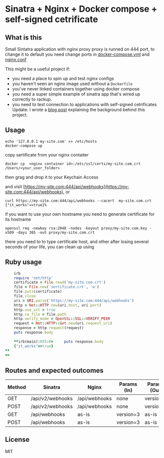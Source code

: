 # Sinatra + Nginx + Docker compose + self-signed cetrificate

## What is this

Small Sintatra application with nginx proxy
proxy is runned on 444 port, to change it to default you need change ports in [docker-compose.yml](https://github.com/pereslop/self-signed-sinatra/blob/79f60069acc6dc92b8080874fe632e6066fbfe32/docker-compose.yml#L17) and [nginx.conf](https://github.com/pereslop/self-signed-sinatra/blob/79f60069acc6dc92b8080874fe632e6066fbfe32/proxy/nginx.conf#L13)

This might be a useful project if:

- you need a place to spin up and test nginx configs
- you haven't seen an nginx image used without a `Dockerfile`
- you've never linked containers together using docker compose
- you need a super simple example of sinatra app that's wired up correctly to rackup.
- you need to test connection to applications with self-signed cetrificates
Update: I wrote a [blog post](https://booyaa.wtf/2018/sketchpad-project-sinatra-nginx-docker-compose/) explaining the background behind this project.

## Usage

```shell
echo '127.0.0.1 my-site.com' >> /etc/hosts
docker-compose up
```
copy sertificate from your nginx contaiter
```shell
docker cp  <nginx container id>:/etc/ssl/certs/my-site.com.crt /Users/<your_user_folder>
```
then grag and drop it to your Keychain Access

and visit [https://my-site.com:444/api/webhooks](https://my-site.com:444/api/webhooks), or
```shell
curl https://my-site.com:444/api/webhooks --cacert  my-site.com.crt
{"it_works"=>true}%
```

if you want to use your own hostname you need to generate certificate for its hostname
```shell
openssl req -newkey rsa:2048 -nodes -keyout proxy/my-site.com.key -x509 -days 365 -out proxy/my-site.com.crt
```
there you need to to type certificate host, and other 
after losing several seconds of your life, you can clean up using

## Ruby usage
```ruby
    irb
    require 'net/http'
    certificate = File.read('my-site.com.crt') 
    file = File.new('sertificate.crt', 'w')
    file.puts(certificate)
    file.close
    uri = URI.parse('https://my-site.com:444/api/webhooks')
    http = Net::HTTP.new(uri.host, uri.port)
    http.use_ssl = true
    http.ca_file = file.path
    http.verify_mode = OpenSSL::SSL::VERIFY_PEER
    request = Net::HTTP::Get.new(uri.request_uri)
    response = http.request(request)
    puts response.body
    
    **irb(main):055:0>     puts response.body
    {"it_works"=>true}
**
=> 
```
## Routes and expected outcomes

| Method | Sinatra          | Nginx         | Params (In) | Params (Out) |
|--------|------------------|---------------|-------------|--------------|
| GET    | /api/v2/webhooks | /api/webhooks | none        | version=2    |
| POST   | /api/v2/webhooks | /api/webhooks | none        | version=2    |
| GET    | /api/webhooks    | as-is         | version=3   | as-is        |
| POST   | /api/webhooks    | as-is         | version=3   | as-is        |

## License

MIT
